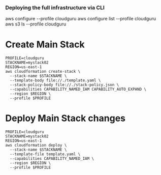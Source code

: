 ### Deploying the full infrastructure via CLI 
aws configure --profile cloudguru
aws configure list --profile cloudguru
aws s3 ls --profile cloudguru

# Create Main Stack
```shell
PROFILE=cloudguru
STACKNAME=mystack02
REGION=us-east-1
aws cloudformation create-stack \
  --stack-name $STACKNAME \
  --template-body file://./template.yaml \
  --stack-policy-body file://./stack-policy.json \
  --capabilities CAPABILITY_NAMED_IAM CAPABILITY_AUTO_EXPAND \
  --region $REGION \
  --profile $PROFILE
```

# Deploy Main Stack changes
```shell
PROFILE=cloudguru
STACKNAME=mystack02
REGION=us-east-1
aws cloudformation deploy \
  --stack-name $STACKNAME \
  --template-file template.yaml \
  --capabilities CAPABILITY_NAMED_IAM \
  --region $REGION \
  --profile $PROFILE
```

